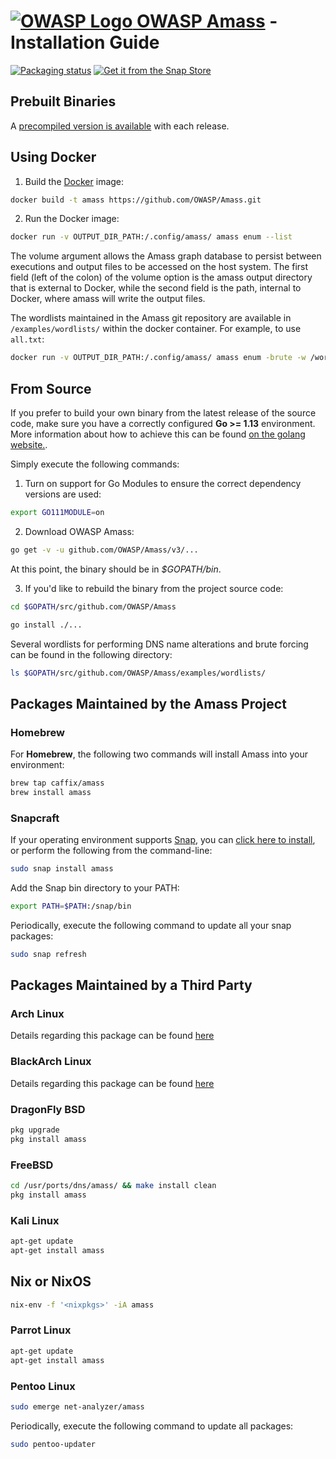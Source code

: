 # [![OWASP Logo](https://github.com/OWASP/Amass/blob/master/images/owasp_logo.png) OWASP Amass](https://www.owasp.org/index.php/OWASP_Amass_Project) - Installation Guide

[![Packaging status](https://repology.org/badge/vertical-allrepos/amass.svg)](https://repology.org/metapackage/amass/versions)
[![Get it from the Snap Store](https://snapcraft.io/static/images/badges/en/snap-store-white.svg)](https://snapcraft.io/amass)

## Prebuilt Binaries

A [precompiled version is available](https://github.com/OWASP/Amass/releases)
with each release.

## Using Docker

1. Build the [Docker](https://docs.docker.com/) image:

```bash
docker build -t amass https://github.com/OWASP/Amass.git
```

2. Run the Docker image:

```bash
docker run -v OUTPUT_DIR_PATH:/.config/amass/ amass enum --list
```

The volume argument allows the Amass graph database to persist between
executions and output files to be accessed on the host system. The first field
(left of the colon) of the volume option is the amass output directory that is
external to Docker, while the second field is the path, internal to Docker,
where amass will write the output files.

The wordlists maintained in the Amass git repository are available in
`/examples/wordlists/` within the docker container. For example, to use
`all.txt`:

```bash
docker run -v OUTPUT_DIR_PATH:/.config/amass/ amass enum -brute -w /wordlists/all.txt -d example.com
```

## From Source

If you prefer to build your own binary from the latest release of the source
code, make sure you have a correctly configured **Go >= 1.13** environment. More
information about how to achieve this can be found
[on the golang website.](https://golang.org/doc/install).

Simply execute the following commands:

1. Turn on support for Go Modules to ensure the correct dependency versions are
   used:

```bash
export GO111MODULE=on
```

2. Download OWASP Amass:

```bash
go get -v -u github.com/OWASP/Amass/v3/...
```

At this point, the binary should be in _\$GOPATH/bin_.

3. If you'd like to rebuild the binary from the project source code:

```bash
cd $GOPATH/src/github.com/OWASP/Amass

go install ./...
```

Several wordlists for performing DNS name alterations and brute forcing can be
found in the following directory:

```bash
ls $GOPATH/src/github.com/OWASP/Amass/examples/wordlists/
```

## Packages Maintained by the Amass Project

### Homebrew

For **Homebrew**, the following two commands will install Amass into your
environment:

```bash
brew tap caffix/amass
brew install amass
```

### Snapcraft

If your operating environment supports
[Snap](https://docs.snapcraft.io/core/install), you can
[click here to install](https://snapcraft.io/amass), or perform the following
from the command-line:

```bash
sudo snap install amass
```

Add the Snap bin directory to your PATH:

```bash
export PATH=$PATH:/snap/bin
```

Periodically, execute the following command to update all your snap packages:

```bash
sudo snap refresh
```

## Packages Maintained by a Third Party

### Arch Linux

Details regarding this package can be found
[here](https://aur.archlinux.org/packages/amass/)

### BlackArch Linux

Details regarding this package can be found
[here](https://github.com/BlackArch/blackarch/blob/master/packages/amass/PKGBUILD)

### DragonFly BSD

```bash
pkg upgrade
pkg install amass
```

### FreeBSD

```bash
cd /usr/ports/dns/amass/ && make install clean
pkg install amass
```

### Kali Linux

```bash
apt-get update
apt-get install amass
```

## Nix or NixOS

```bash
nix-env -f '<nixpkgs>' -iA amass
```

### Parrot Linux

```bash
apt-get update
apt-get install amass
```

### Pentoo Linux

```bash
sudo emerge net-analyzer/amass
```

Periodically, execute the following command to update all packages:

```bash
sudo pentoo-updater
```
